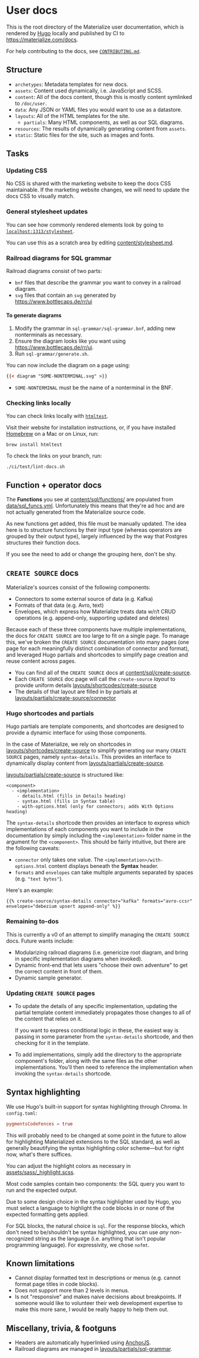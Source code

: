 # User docs

This is the root directory of the Materialize user documentation, which is
rendered by [Hugo] locally and published by CI to <https://materialize.com/docs>.

For help contributing to the docs, see [`CONTRIBUTING.md`](./CONTRIBUTING.md).

## Structure

- `archetypes`: Metadata templates for new docs.
- `assets`: Content used dynamically, i.e. JavaScript and SCSS.
- `content`: All of the docs content, though this is mostly content symlinked to
  `/doc/user`.
- `data`: Any JSON or YAML files you would want to use as a datastore.
- `layouts`: All of the HTML templates for the site.
    - `partials`: Many HTML components, as well as our SQL diagrams.
- `resources`: The results of dynamically generating content from `assets`.
- `static`: Static files for the site, such as images and fonts.

## Tasks

### Updating CSS

No CSS is shared with the marketing website to keep the docs CSS maintainable.
If the marketing website changes, we will need to update the docs CSS to
visually match.

### General stylesheet updates

You can see how commonly rendered elements look by going to
[`localhost:1313/stylesheet`](http://localhost:1313/stylesheet).

You can use this as a scratch area by editing [content/stylesheet.md](content/stylesheet.md).

### Railroad diagrams for SQL grammar

Railroad diagrams consist of two parts:

- `bnf` files that describe the grammar you want to convey in a railroad
  diagram.
- `svg` files that contain an `svg` generated by
  <https://www.bottlecaps.de/rr/ui>

#### To generate diagrams

1. Modify the grammar in `sql-grammar/sql-grammar.bnf`, adding new nonterminals
   as necessary.
1. Ensure the diagram looks like you want using
   <https://www.bottlecaps.de/rr/ui>.
2. Run `sql-grammar/generate.sh`.

You can now include the diagram on a page using:

```html
{{< diagram "SOME-NONTERMINAL.svg" >}}
```

- `SOME-NONTERMINAL` must be the name of a nonterminal in the BNF.

### Checking links locally

You can check links locally with [`htmltest`](https://github.com/wjdp/htmltest).

Visit their website for installation instructions, or, if you have installed [Homebrew](https://brew.sh/)
on a Mac or on Linux, run:

`brew install htmltest`

To check the links on your branch, run:

`./ci/test/lint-docs.sh`

## Function + operator docs

The **Functions** you see at
[content/sql/functions/](content/sql/functions) are populated from
[data/sql_funcs.yml](data/sql_funcs.yml). Unfortunately this means
that they're ad hoc and are not actually generated from the Materialize source
code.

As new functions get added, this file must be manually updated. The idea here is
to structure functions by their input type (whereas operators are grouped by
their output type), largely influenced by the way that Postgres structures their
function docs.

If you see the need to add or change the grouping here, don't be shy.

## `CREATE SOURCE` docs

Materialize's sources consist of the following components:

- Connectors to some external source of data (e.g. Kafka)
- Formats of that data (e.g. Avro, text)
- Envelopes, which express how Materialize treats data w/r/t CRUD operations
  (e.g. append-only, supporting updated and deletes)

Because each of these three components have multiple implementations, the
docs for `CREATE SOURCE` are too large to fit on a single page. To manage this,
we've broken the `CREATE SOURCE` documentation into many pages (one page for
each meaningfully distinct combination of connector and format), and leveraged
Hugo partials and shortcodes to simplify page creation and reuse content across
pages.

* You can find all of the `CREATE SOURCE` docs at
  [content/sql/create-source](content/sql/create-source/).
* Each `CREATE SOURCE` doc page will call the `create-source` *layout* to provide uniform details
  [layouts/shortcodes/create-source](layouts/shortcodes/create-source)
* The details of that layout are filled in by partials at
  [layouts/partials/create-source/connector](layouts/partials/create-source/connector)

### Hugo shortcodes and partials

Hugo partials are template components, and shortcodes are designed to provide
a dynamic interface for using those components.

In the case of Materialize, we rely on shortcodes in
[layouts/shortcodes/create-source](layouts/shortcodes/create-source)
to simplify generating our many
`CREATE SOURCE` pages, namely `syntax-details`. This provides an interface
to dynamically display content from
[layouts/partials/create-source](layouts/partials/create-source).

[layouts/partials/create-source](layouts/partials/create-source)
is structured like:

```
<component>
  - <implementation>
    - details.html (fills in Details heading)
    - syntax.html (fills in Syntax table)
    - with-options.html (only for connectors; adds With Options heading)
```

The `syntax-details` shortcode then provides an interface to express which
implementations of each components you want to include in the documentation
by simply including the `<implementation>` folder name in the argument for
the `<component>`. This should be fairly intuitive, but there are the following
caveats:

- `connector` only takes one value. The `<implementation>/with-options.html`
  content displays beneath the **Syntax** header.
- `formats` and `envelopes` can take multiple arguments separated by spaces (e.g.
  `"text bytes"`).

Here's an example:

```
{{% create-source/syntax-details connector="kafka" formats="avro-ccsr" envelopes="debezium upsert append-only" %}}
```

### Remaining to-dos

This is currently a v0 of an attempt to simplify managing the `CREATE SOURCE`
docs. Future wants include:

- Modularizing railroad diagrams (i.e. genericize root diagram, and bring in
  specific implementation diagrams when invoked).
- Dynamic front-end that lets users "choose their own adventure" to get the
  correct content in front of them.
- Dynamic sample generator.

### Updating `CREATE SOURCE` pages

- To update the details of any specific implementation, updating
  the partial template content immediately propagates those changes to all
  of the content that relies on it.

  If you want to express conditional logic in these, the easiest way is passing
  in some parameter from the `syntax-details` shortcode, and then checking for
  it in the template.

- To add implementations, simply add the directory to the appropriate component's
  folder, along with the same files as the other implementations. You'll then
  need to reference the implementation when invoking the `syntax-details`
  shortcode.

## Syntax highlighting

We use Hugo's built-in support for syntax highlighting through Chroma. In
`config.toml`:

```toml
pygmentsCodeFences = true
```

This will probably need to be changed at some point in the future to allow for
highlighting Materialized extensions to the SQL standard, as well as generally
beautifying the syntax highlighting color scheme––but for right now, what's
there suffices.

You can adjust the highlight colors as necessary in
[assets/sass/_highlight.scss](assets/sass/_highlight.scss).

Most code samples contain two components: the SQL query you want to run and the
expected output.

Due to some design choice in the syntax highlighter used by Hugo, you must
select a language to highlight the code blocks in or none of the expected
formatting gets applied.

For SQL blocks, the natural choice is `sql`. For the response blocks, which
don't need to be/shouldn't be syntax highlighted, you can use _any_
non-recognized string as the language (i.e. anything that isn't popular
programming language). For expressivity, we chose `nofmt`.

## Known limitations

- Cannot display formatted text in descriptions or menus (e.g. cannot format
  page titles in code blocks).
- Does not support more than 2 levels in menus.
- Is not "responsive" and makes naive decisions about breakpoints. If someone
  would like to volunteer their web development expertise to make this more
  sane, I would be really happy to help them out.

## Miscellany, trivia, & footguns

- Headers are automatically hyperlinked using [AnchorJS].
- Railroad diagrams are managed in
[layouts/partials/sql-grammar](layouts/partials/sql-grammar).

[AnchorJS]: https://www.bryanbraun.com/anchorjs/
[Hugo]: https://gohugo.io/
